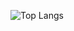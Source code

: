 ![Top Langs](https://github-readme-stats.vercel.app/api/top-langs?username=osmanbal97&locale=en&hide_title=false&layout=compact&card_width=350&langs_count=6&theme=dracula&theme=react&bg_color=0D1117&hide_border=false&cache_seconds=600&count_private=true)

